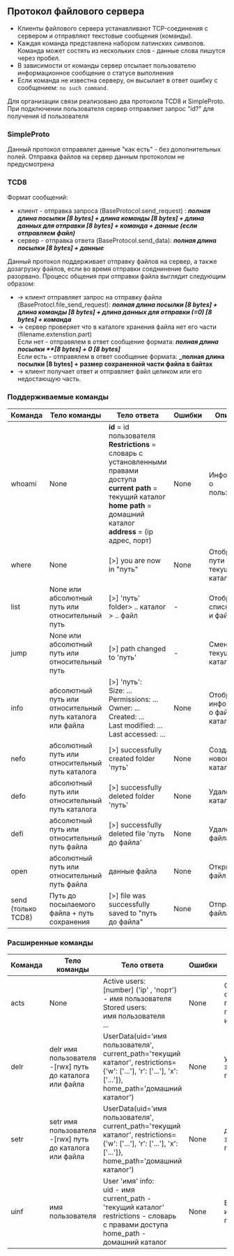 ## Протокол файлового сервера
* Клиенты файлового сервера устанавливают TCP-соединения с сервером и отправляют текстовые сообщения (команды).
* Каждая команда представлена набором латинских символов. Команда может состять из нескольких слов - данные слова пишутся через пробел.  
* В зависимости от команды сервер отсылает пользователю информационное сообщение о статусе выполнения
* Если команда не известна серверу, он высылает в ответ ошибку с сообщением: `no such command`.
  
Для организации связи реализовано два протокола TCD8 и SimpleProto. При подключении пользователя сервер отправляет запрос "id?" для получения id пользователя

### SimpleProto
Данный протокол отправялет данные "как есть" - без дополнительных полей. 
Отправка файлов на сервер данным протоколом не предусмотрена

### TCD8
Формат сообщений:
* клиент - отправка запроса (BaseProtocol.send_request) : **_полная длина посылки [8 bytes] + длина команды [8 bytes] + длина данных для отправки [8 bytes] + команда + данные (если отправляем файл)_**
* сервер - отправка ответа (BaseProtocol.send_data): **_полная длина посылки [8 bytes] + данные_**

Данный протокол поддерживает отправку файлов на сервер, а также дозагрузку файлов, если во время отправки соеднинение было разорвано.
Процесс общения при отправки файла выглядит следующим образом:
* -> клиент отправляет запрос на отправку файла (BaseProtocl.file_send_request): **_полная длина посылки [8 bytes] + длина команды [8 bytes] + длина данных для отправки (=0) [8 bytes] + команда_**
* -> сервер проверяет что в каталоге хранения файла нет его части (filename.extenstion.part) 
  <br/>Если нет - отправялем в ответ сообщение формата:  **_полная длина посылки **[8 bytes] + 0 [8 bytes]_**
  <br/>Если есть - отправялем в ответ сообщение формата:  **_полная длина посылки [8 bytes] + размер сохраненной части файла в байтах**
* -> клиент получает ответ и отправляет файл целиком или его недостающую часть.


### Поддерживаемые команды
| Команда     | Тело команды                 | Тело ответа             | Ошибки        | Описание        |
|-------------|------------------------------|-------------------------|---------------|-----------------|
| whoami      | None                        |**id** = id пользователя<br/> **Restrictions** = словарь с установленными правами доступа<br/>**current path** = текущий каталог <br/>**home path** = домашний каталог<br/>**address** = (ip адрес, порт) | None| Информация о пользователе |
| where       	|None														|[>] you are now in "путь"						|None|Отображение пути текущего каталога|
| list    		|None или абсолютный путь или относительный путь			|[>] 'путь'<br/>folder> .. каталог<br/>> .. файл| -| Отображение списка папок и файлов|
| jump   		|None или абсолютный путь или относительный путь			|[>] path changed to 'путь' 				| -| Сменить текущий каталог|
| info 			|абсолютный путь или относительный путь каталога или файла |[>] 'путь': <br/> Size: ...<br/> Permissions: ...<br/> Owner: ...<br/> Created: ...<br/> Last modified: ...<br/> Last accessed: ...<br/> | None| Отображение информации о файле или каталоге
| nefo   		|абсолютный путь или относительный путь каталога			|[>] successfully created folder 'путь'	| None| Создание нового каталога|
| defo    		|абсолютный путь или относительный путь каталога			|[>] successfully deleted folder 'путь'	| None| Удаление каталога |
| defi    		|абсолютный путь или относительный путь файла				|[>] successfully deleted file 'путь до файла'| None| Удаление файла |  
| open  		|абсолютный путь или относительный путь файла				|данные файла| None| Открыть файл |    
| send<br/>(только TCD8)|Путь до посылаемого файла + путь сохранения		|[>] file was successfully saved to "путь до файла" | None | Отправка файла|


### Расширенные команды
| Команда     | Тело команды                 | Тело ответа             | Ошибки        | Описание        |
|-------------|------------------------------|-------------------------|---------------|-----------------|
|acts| None| Active users: <br/>[number] ('ip' , 'порт') - имя пользователя <br/> Stored users: <br/> имя пользователя  <br/> ... | None | Отображение списка подключенных пользователей и сохраненных|
|delr|delr имя пользователя -[rwx] путь до каталога или файла | UserData(uid='имя пользователя', current_path='текущий каталог', restrictions={'w': ['...'], 'r': ['...'], 'x': ['...']}, home_path='домашний каталог') | None | удаление запретов пользователя|  
|setr|setr имя пользователя -[rwx] путь до каталога или файла | UserData(uid='имя пользователя', current_path='текущий каталог', restrictions={'w': ['...'], 'r': ['...'], 'x': ['...']}, home_path='домашний каталог') | None | добавление запретов пользователя|  
|uinf|имя пользователя| User 'имя' info:<br/> uid - имя<br/>current_path - 'текущий каталог'<br/>restrictions - словарь с правами доступа<br/>home_path - домашний каталог|None|Вывод информации о пользователе|







